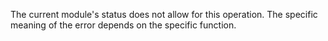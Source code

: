 
The current module's status does not allow for this operation. The specific
meaning of the error depends on the specific function.

<a id="ERR_WORKER_NEED_ABSOLUTE_PATH"></a>
